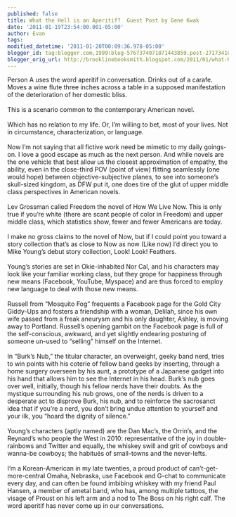```yaml
---
published: false
title: What the Hell is an Aperitif?  Guest Post by Gene Kwak
date: '2011-01-19T23:54:00.001-05:00'
author: Evan
tags: 
modified_datetime: '2011-01-20T00:09:36.978-05:00'
blogger_id: tag:blogger.com,1999:blog-5767374071871443859.post-2717341068918494020
blogger_orig_url: http://brooklinebooksmith.blogspot.com/2011/01/what-hell-is-aperitif-guest-post-by.html
---
```


<div><span class="Apple-style-span"  ><span class="Apple-style-span">Person A uses the word aperitif in conversation. Drinks out of a carafe. Moves a wine </span>flute three inches across a table in a supposed manifestation of the deterioration of her domestic bliss.</span></div><div><span class="Apple-style-span"  ><br /></span></div><div><span class="Apple-style-span"  >This is a scenario common to the contemporary American novel.</span></div><div><span class="Apple-style-span"  ><br /></span></div><div><span class="Apple-style-span"  >Which has no relation to my life. Or, I’m willing to bet, most of your lives. Not in circumstance, characterization, or language.</span></div><div><span class="Apple-style-span"  ><br /></span></div><div><span class="Apple-style-span"  >Now I’m not saying that all fictive work need be mimetic to my daily goings-on. I love a good escape as much as the next person. And while novels are the one vehicle that best allow us the closest approximation of empathy, the ability, even in the close-third POV (point of view) flitting seamlessly (one would hope) between objective-subjective planes, to see into someone’s skull-sized kingdom, as DFW put it, one does tire of the glut of upper middle class perspectives in American novels.</span></div><div><span class="Apple-style-span"  ><br /></span></div><div><span class="Apple-style-span"  >Lev Grossman called Freedom the novel of How We Live Now. This is only true if you’re white (there are scant people of color in Freedom) and upper middle class, which statistics show, fewer and fewer Americans are today.</span></div><div><span class="Apple-style-span"  ><br /></span></div><div><span class="Apple-style-span"  >I make no gross claims to the novel of Now, but if I could point you toward a story collection that’s as close to Now as now (Like now) I’d direct you to Mike Young’s debut story collection, Look! Look! Feathers.</span></div><div><span class="Apple-style-span"  ><br /></span></div><div><span class="Apple-style-span"  >Young’s stories are set in Okie-inhabited Nor Cal, and his characters may look like your familiar working class, but they grope for happiness through new means (Facebook, YouTube, Myspace) and are thus forced to employ new language to deal with those new means.</span></div><div><span class="Apple-style-span"  ><br /></span></div><div><span class="Apple-style-span"  >Russell from “Mosquito Fog” frequents a Facebook page for the Gold City Giddy-Ups and fosters a friendship with a woman, Delilah, since his own wife passed from a freak aneurysm and his only daughter, Ashley, is moving away to Portland. Russell’s opening gambit on the Facebook page is full of the self-conscious, awkward, and yet slightly endearing posturing of someone un-used to “selling” himself on the Internet.</span></div><div><span class="Apple-style-span"  ><br /></span></div><div><span class="Apple-style-span"  >In “Burk’s Nub,” the titular character, an overweight, geeky band nerd, tries to win points with his coterie of fellow band geeks by inserting, through a home surgery overseen by his aunt, a prototype of a Japanese gadget into his hand that allows him to see the Internet in his head. Burk’s nub goes over well, initially, though his fellow nerds have their doubts. As the mystique surrounding his nub grows, one of the nerds is driven to a desperate act to disprove Burk, his nub, and to reinforce the sacrosanct idea that if you’re a nerd, you don’t bring undue attention to yourself and your ilk, you “hoard the dignity of silence.”</span></div><div><span class="Apple-style-span"  ><br /></span></div><div><span class="Apple-style-span"  >Young’s characters (aptly named) are the Dan Mac’s, the Orrin’s, and the Reynard’s who people the West in 2010: representative of the joy in double-rainbows and Twitter and equally, the whiskey swill and grit of cowboys and wanna-be cowboys; the habitués of small-towns and the never-lefts.</span></div><div><span class="Apple-style-span"  ><br /></span></div><div><span class="Apple-style-span"  >I’m a Korean-American in my late twenties, a proud product of can’t-get-more-central Omaha, Nebraska, use Facebook and G-chat to communicate every day, and can often be found imbibing whiskey with my friend Paul Hansen, a member of ametal band, who has, among multiple tattoos, the visage of Proust on his left arm and a nod to The Boss on his right calf. The word aperitif has never come up in our conversations.</span></div>